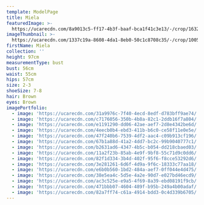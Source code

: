 ```yaml
---
template: ModelPage
title: Miela
featuredImage: >-
  https://ucarecdn.com/8a9013c5-ff17-4b3f-baaf-bca1f41c3e13/-/crop/1632x853/0,644/-/preview/
imageThumbnail: >-
  https://ucarecdn.com/1337c19a-8608-4da1-8eb0-50c1c8708c35/-/crop/1005x1121/55,0/-/preview/
firstName: Miela
collection: ''
height: 97cm
measurementType: bust
bust: 56cm
waist: 55cm
hips: 57cm
size: 2-3
shoeSize: 7-8
hair: Brown
eyes: Brown
imagePortfolio:
  - image: 'https://ucarecdn.com/31a9976c-7f40-4ecd-8edf-d783bff9ae74/'
  - image: 'https://ucarecdn.com/c7176056-350b-4b8a-82c1-2ddb16f7a804/'
  - image: 'https://ucarecdn.com/e1191290-dd06-42ae-aef7-2d8e4342be6d/'
  - image: 'https://ucarecdn.com/4eecb0b4-ebd3-411b-b6c0-ce58f11e0e5e/'
  - image: 'https://ucarecdn.com/47f240b6-7539-4df2-aac4-c09b913cf196/'
  - image: 'https://ucarecdn.com/67b1a88d-41a2-4dd7-bc2c-99b9040777c1/'
  - image: 'https://ucarecdn.com/b2631ad6-4347-4b5c-b054-dd218cbaed03/'
  - image: 'https://ucarecdn.com/11a2f23b-85ab-4e9f-9bf8-55c71d9c0dd6/'
  - image: 'https://ucarecdn.com/82f1d334-3b4d-402f-95f6-f8cce53292d6/'
  - image: 'https://ucarecdn.com/3e281261-6d6f-4d9a-9f6c-18333c77aa18/'
  - image: 'https://ucarecdn.com/e6b0b560-1bd2-484a-aef7-0ff044e4d475/'
  - image: 'https://ucarecdn.com/38e5ea4c-5d5e-4a2e-90d7-e027bd46ecd9/'
  - image: 'https://ucarecdn.com/ac3c525e-e9a5-4f69-8a39-ebd08191f9cb/'
  - image: 'https://ucarecdn.com/471bbb07-4604-489f-b95b-249a4b00adaf/'
  - image: 'https://ucarecdn.com/82a7ff74-c61a-4914-bdd3-0c4d339b6705/'
---
```


